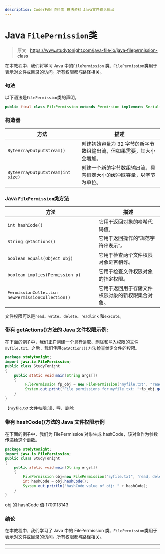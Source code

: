 ```yaml
---
description: CoderFAN 资料库 算法资料 Java文件输入输出
---
```


# Java `FilePermission`类

> 原文：<https://www.studytonight.com/java-file-io/java-filepermission-class>

在本教程中，我们将学习 Java 中的`FilePermission` 类。`FilePermission`类用于表示对文件或目录的访问。所有权限都与路径相关。

### 句法

以下语法是`FilePermission`类的声明。

```java
public final class FilePermission extends Permission implements Serializable 
```

### 构造器

| 方法 | 描述 |
| --- | --- |
| `ByteArrayOutputStream()` | 创建初始容量为 32 字节的新字节数组输出流，但如果需要，其大小会增加。 |
| `ByteArrayOutputStream(int size)` | 创建一个新的字节数组输出流，具有指定大小的缓冲区容量，以字节为单位。 |

### Java `FilePermission`类方法

| 方法 | 描述 |
| --- | --- |
| `int hashCode()` | 它用于返回对象的哈希代码值。 |
| `String getActions()` | 它用于返回操作的“规范字符串表示”。 |
| `boolean equals(Object obj)` | 它用于检查两个文件权限对象是否相等。 |
| `boolean implies(Permission p)` | 它用于检查文件权限对象的指定权限。 |
| `PermissionCollection newPermissionCollection()` | 它用于返回用于存储文件权限对象的新权限集合对象。 |

文件权限可以是`read`、`write`、`delete`、`readlink` 和`execute`。

### 带有 getActions()方法的 Java 文件权限示例:

在下面的例子中，我们正在创建一个具有读取、删除和写入权限的文件`myfile.txt`。之后，我们使用`getActions()`方法检查给定文件的权限。

```java
package studytonight;
import java.io.FilePermission;
public class StudyTonight 
{
	public static void main(String args[])
	{
		 FilePermission fp_obj = new FilePermission("myfile.txt", "read, delete, write"); 
		 System.out.print("File permissions for myfile.txt: "+fp_obj.getActions());
	}
}
```

【myfile.txt 文件权限:读、写、删除

### 带有 hashCode()方法的 Java 文件权限示例

在下面的例子中，我们为 FilePermission 对象生成 hashCode，该对象作为参数传递给这个函数。

```java
package studytonight;
import java.io.FilePermission;
public class StudyTonight 
{
	public static void main(String args[])
	{
		FilePermission obj=new FilePermission("myfile.txt", "read, delete, write");   
		int hashCode = obj.hashCode(); 
		System.out.println("hashCode value of obj: " + hashCode); 
	}
}
```

obj 的 hashCode 值:1700113143

### 结论

在本教程中，我们学习了 Java 中的 FilePermission 类。`FilePermission`类用于表示对文件或目录的访问。所有权限都与路径相关。

* * *

* * *